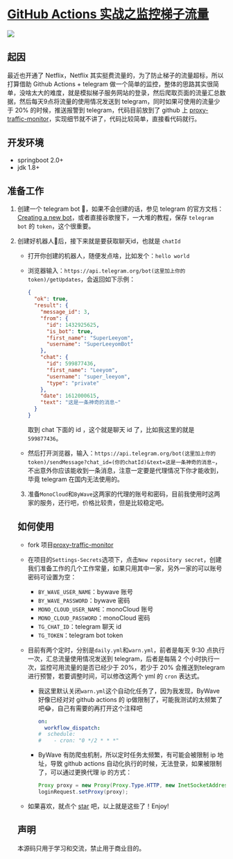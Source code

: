 # [GitHub Actions 实战之监控梯子流量](https://github.com/superleeyom/blog/issues/19)

![](https://raw.githubusercontent.com/superleeyom/blog/main/img/20210131124723.png)

## 起因

最近也开通了 Netflix，Netflix 其实挺费流量的，为了防止梯子的流量超标，所以打算借助 Github Actions + telegram 做一个简单的监控，整体的思路其实很简单，没啥太大的难度，就是模拟梯子服务网站的登录，然后爬取页面的流量汇总数据，然后每天9点将流量的使用情况发送到 telegram，同时如果可使用的流量少于 20% 的时候，推送报警到 telegram，代码目前放到了 github 上 [proxy-traffic-monitor](https://github.com/superleeyom/proxy-traffic-monitor)，实现细节就不讲了，代码比较简单，直接看代码就行。

## 开发环境

- springboot 2.0+
- jdk 1.8+

## 准备工作

1. 创建一个 telegram bot 🤖，如果不会创建的话，参见 telegram 的官方文档：[Creating a new bot](https://core.telegram.org/bots#6-botfather)，或者直接谷歌搜下，一大堆的教程，保存 `telegram bot` 的 `token`，这个很重要。

2. 创建好机器人🤖后，接下来就是要获取聊天id，也就是 `chatId`

   - 打开你创建的机器人，随便发点啥，比如发个：`hello world`

   - 浏览器输入：`https://api.telegram.org/bot(这里加上你的token)/getUpdates`，会返回如下示例：

     ```json
     {
       "ok": true,
       "result": {
         "message_id": 3,
         "from": {
           "id": 1432925625,
           "is_bot": true,
           "first_name": "SuperLeeyom",
           "username": "SuperLeeyomBot"
         },
         "chat": {
           "id": 599877436,
           "first_name": "Leeyom",
           "username": "super_leeyom",
           "type": "private"
         },
         "date": 1612000615,
         "text": "这是一条神奇的消息~"
       }
     }
     ```

     取到 chat 下面的 id ，这个就是聊天 id 了，比如我这里的就是 `599877436`。

   - 然后打开浏览器，输入：`https://api.telegram.org/bot(这里加上你的token)/sendMessage?chat_id=(你的chatId)&text=这是一条神奇的消息~`，不出意外你应该能收到一条消息，注意一定要是代理情况下你才能收到，毕竟 telegram 在国内无法使用的。

   3. 准备`MonoCloud`和`ByWave`这两家的代理的账号和密码，目前我使用时这两家的服务，还行吧，价格比较贵，但是比较稳定吧。

   ## 如何使用

   - fork 项目[proxy-traffic-monitor](https://github.com/superleeyom/proxy-traffic-monitor)

   - 在项目的`Settings-Secrets`选项下，点击`New repository secret`，创建我们准备工作的几个工作常量，如果只用其中一家，另外一家的可以账号密码可设置为空：
      - `BY_WAVE_USER_NAME`：bywave 账号
      - `BY_WAVE_PASSWORD`：bywave 密码
      - `MONO_CLOUD_USER_NAME`：monoCloud 账号
      - `MONO_CLOUD_PASSWORD`：monoCloud 密码
      - `TG_CHAT_ID`：telegram 聊天 id
      - `TG_TOKEN`：telegram bot token
      
   - 目前有两个定时，分别是`daily.yml`和`warn.yml`，前者是每天 9:30 点执行一次，汇总流量使用情况发送到 telegram，后者是每隔 2 个小时执行一次，监控可用流量的是否已经少于 20%，若少于 20% 会推送到telegram 进行预警，若要调整时间，可以修改这两个 yml 的 `cron` 表达式。

      - 我这里默认关闭`warn.yml`这个自动化任务了，因为我发现，ByWave 好像已经对对 github actions 的 ip做限制了，可能我测试的太频繁了吧😂，自己有需要的再打开这个注释吧

         ```yml
         on:
           workflow_dispatch:
         #  schedule:
         #    - cron: "0 */2 * * *"
         ```

      - ByWave 有防爬虫机制，所以定时任务太频繁，有可能会被限制 ip 地址，导致 github actions 自动化执行的时候，无法登录，如果被限制了，可以通过更换代理 ip 的方式：

         ```java
         Proxy proxy = new Proxy(Proxy.Type.HTTP, new InetSocketAddress("xxx.xxx.xxx.xxx", 80));
         loginRequest.setProxy(proxy);
         ```

   - 如果喜欢，就点个 [star](https://github.com/superleeyom/proxy-traffic-monitor) 吧，以上就是这些了！Enjoy!

   ## 声明

   本源码只用于学习和交流，禁止用于商业目的。

